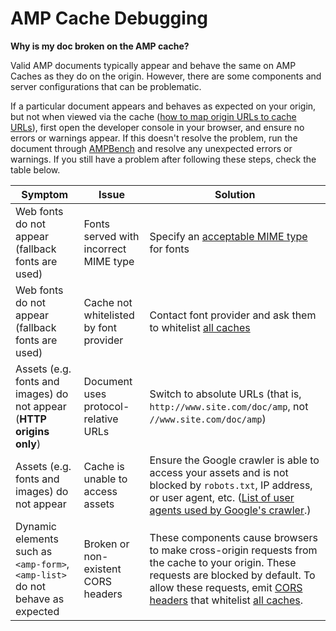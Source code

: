 # AMP Cache Debugging

**Why is my doc broken on the AMP cache?**

Valid AMP documents typically appear and behave the same on AMP Caches as they
do on the origin. However, there are some components and server configurations
that can be problematic.

If a particular document appears and behaves as expected on your origin, but not
when viewed via the cache ([how to map origin URLs to cache
URLs](https://developers.google.com/amp/cache/overview#amp-cache-url-format)),
first open the developer console in your browser, and ensure no errors or
warnings appear. If this doesn't resolve the problem, run the document through
[AMPBench](https://ampbench.appspot.com/) and resolve any unexpected errors or
warnings. If you still have a problem after following these steps, check the
table below.

|Symptom|Issue|Solution|
|---|---|---|
|Web fonts do not appear (fallback fonts are used)|Fonts served with incorrect MIME type|Specify an [acceptable MIME type](https://github.com/ampproject/amphtml/blob/master/spec/amp-cache-guidelines.md#mime-types-for-fonts) for fonts|
|Web fonts do not appear (fallback fonts are used)|Cache not whitelisted by font provider|Contact font provider and ask them to whitelist [all caches](https://github.com/ampproject/amphtml/blob/master/spec/amp-cors-requests.md#cors-security-in-amp)|
|Assets (e.g. fonts and images) do not appear (**HTTP origins only**)|Document uses protocol-relative URLs|Switch to absolute URLs (that is, `http://www.site.com/doc/amp`, not `//www.site.com/doc/amp`)|
|Assets (e.g. fonts and images) do not appear|Cache is unable to access assets|Ensure the Google crawler is able to access your assets and is not blocked by `robots.txt`, IP address, or user agent, etc. ([List of user agents used by Google's crawler](https://support.google.com/webmasters/answer/1061943?hl=en).)|
|Dynamic elements such as `<amp-form>`, `<amp-list>` do not behave as expected|Broken or non-existent CORS headers|These components cause browsers to make cross-origin requests from the cache to your origin. These requests are blocked by default. To allow these requests, emit [CORS headers](https://developer.mozilla.org/en-US/docs/Web/HTTP/Access_control_CORS) that whitelist [all caches](https://github.com/ampproject/amphtml/blob/master/spec/amp-cors-requests.md#cors-security-in-amp).|
